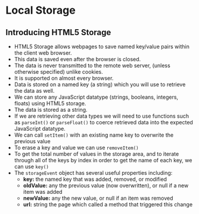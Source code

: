 # Local Storage

## Introducing HTML5 Storage

* HTML5 Storage allows webpages to save named key/value pairs within the client web browser.
* This data is saved even after the browser is closed.
* The data is never transmitted to the remote web server, (unless otherwise specified) unlike cookies.
* It is supported on almost every browser.
* Data is stored on a named key (a string) which you will use to retrieve the data as well.
* We can store any JavaScript datatype (strings, booleans, integers, floats) using HTML5 storage.
* The data is stored as a string.
* If we are retrieving other data types we will need to use functions such as `parseInt()` or `parseFloat()` to coerce retrieved data into the expected JavaScript datatype.
* We can call `setItem()` with an existing name key to overwrite the previous value
* To erase a key and value we can use `removeItem()`
* To get the total number of values in the storage area, and to iterate through all of the keys by index in order to get the name of each key, we can use `key()`
* The `storageEvent` object has several useful properties including:
    - **key:** the named key that was added, removed, or modified
    - **oldValue:** any	the previous value (now overwritten), or null if a new item was added
    - **newValue:** any	the new value, or null if an item was removed
    - **url:** string	the page which called a method that triggered this change




